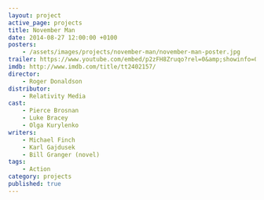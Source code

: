 ```yaml
---
layout: project
active_page: projects
title: November Man
date: 2014-08-27 12:00:00 +0100
posters:
    - /assets/images/projects/november-man/november-man-poster.jpg
trailer: https://www.youtube.com/embed/p2zFH8Zruqo?rel=0&amp;showinfo=0
imdb: http://www.imdb.com/title/tt2402157/
director:
    - Roger Donaldson
distributor:
    - Relativity Media
cast:
    - Pierce Brosnan
    - Luke Bracey
    - Olga Kurylenko
writers:
    - Michael Finch
    - Karl Gajdusek
    - Bill Granger (novel)
tags:
    - Action
category: projects
published: true
---
```

